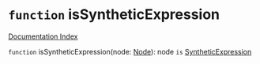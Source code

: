 # `function` isSyntheticExpression

[Documentation Index](../README.md)

`function` isSyntheticExpression(node: [Node](../interface.Node/README.md)): node `is` [SyntheticExpression](../interface.SyntheticExpression/README.md)